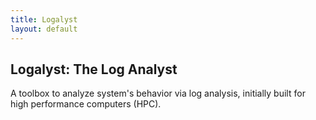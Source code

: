 ```yaml
---
title: Logalyst
layout: default
---
```


## Logalyst: The Log Analyst

A toolbox to analyze system's behavior via log analysis, initially built for high performance computers (HPC).
